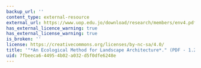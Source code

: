 ```yaml
---
backup_url: ''
content_type: external-resource
external_url: https://www.uop.edu.jo/download/research/members/env4.pdf
has_external_licence_warning: true
has_external_license_warning: true
is_broken: ''
license: https://creativecommons.org/licenses/by-nc-sa/4.0/
title: '"*An Ecological Method for Landscape Architecture*." (PDF - 1.23MB)'
uid: 7fbeeca6-4495-4b02-a032-d5f0dfe6248e
---
```

